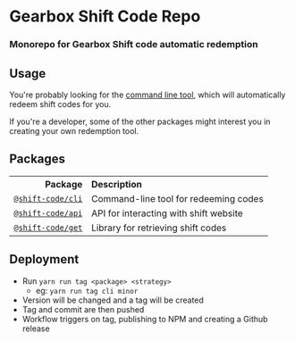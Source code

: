 # Gearbox Shift Code Repo

### Monorepo for Gearbox Shift code automatic redemption

## Usage

You're probably looking for the [command line tool](https://github.com/trs/shift-code/tree/master/cli), which will automatically redeem shift codes for you.

If you're a developer, some of the other packages might interest you in creating your own redemption tool.

## Packages

<table>
  <tr>
    <th align="right">Package</th>
    <th align="left">Description</th>
  </tr>
  <tr>
    <td align="right"><a href="https://github.com/trs/shift-code/tree/master/cli"><code>@shift-code/cli</code></a></td>
    <td align="left">Command-line tool for redeeming codes</td>
  </tr>
  <tr>
    <td align="right"><a href="https://github.com/trs/shift-code/tree/master/api"><code>@shift-code/api</code></a></td>
    <td align="left">API for interacting with shift website</td>
  </tr>
  <tr>
    <td align="right"><a href="https://github.com/trs/shift-code/tree/master/get"><code>@shift-code/get</code></a></td>
    <td align="left">Library for retrieving shift codes</td>
  </tr>
</table>

## Deployment

- Run `yarn run tag <package> <strategy>`
  - eg: `yarn run tag cli minor`
- Version will be changed and a tag will be created
- Tag and commit are then pushed
- Workflow triggers on tag, publishing to NPM and creating a Github release
